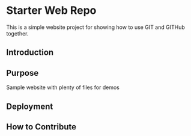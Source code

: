 # Starter Web Repo

This is a simple website project for showing how to use GIT and GITHub together.

## Introduction

## Purpose

Sample website with plenty of files for demos

## Deployment

## How to Contribute

